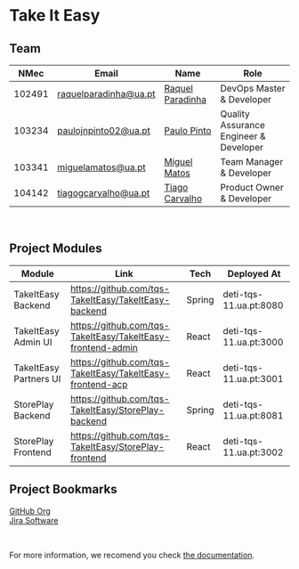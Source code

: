 # Take It Easy

## Team

| NMec   | Email                 | Name                                                   | Role                                   |
| ------ | --------------------- | ------------------------------------------------------ | -------------------------------------- |
| 102491 | raquelparadinha@ua.pt | [Raquel Paradinha](https://github.com/raquelparadinha) | DevOps Master & Developer              |
| 103234 | paulojnpinto02@ua.pt  | [Paulo Pinto](https://github.com/Pjnp5)                | Quality Assurance Engineer & Developer |
| 103341 | miguelamatos@ua.pt    | [Miguel Matos](https://github.com/mankings)            | Team Manager & Developer               |
| 104142 | tiagogcarvalho@ua.pt  | [Tiago Carvalho](https://github.com/tiagosora)         | Product Owner & Developer              |

</br >

## Project Modules
| Module                 | Link | Tech   | Deployed At |
|------------------------|------|--------|-------------|
| TakeItEasy Backend     | https://github.com/tqs-TakeItEasy/TakeItEasy-backend | Spring | deti-tqs-11.ua.pt:8080 |
| TakeItEasy Admin UI    | https://github.com/tqs-TakeItEasy/TakeItEasy-frontend-admin | React | deti-tqs-11.ua.pt:3000 |
| TakeItEasy Partners UI | https://github.com/tqs-TakeItEasy/TakeItEasy-frontend-acp | React  | deti-tqs-11.ua.pt:3001 |
| StorePlay Backend      | https://github.com/tqs-TakeItEasy/StorePlay-backend | Spring | deti-tqs-11.ua.pt:8081 |
| StorePlay Frontend     | https://github.com/tqs-TakeItEasy/StorePlay-frontend | React  | deti-tqs-11.ua.pt:3002 |


## Project Bookmarks
[GitHub Org](https://github.com/tqs-TakeItEasy)  
[Jira Software](https://mankings.atlassian.net/jira/software/projects/TIE/boards/3/roadmap?shared=&atlOrigin=eyJpIjoiMTU4ZjY0ZjI5ODU2NDdlN2JiMTJlOGQ3ZWQ2ZmU2OWYiLCJwIjoiaiJ9)

</br >

For more information, we recomend you check [the documentation](https://github.com/tqs-TakeItEasy/docs).
